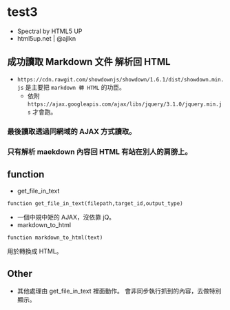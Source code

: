 ﻿# test3

- Spectral by HTML5 UP
- html5up.net | @ajlkn

## 成功讀取 Markdown 文件 解析回 HTML

- ``https://cdn.rawgit.com/showdownjs/showdown/1.6.1/dist/showdown.min.js`` 是主要把 ``markdown 轉 HTML`` 的功臣。
  - 依附 ``https://ajax.googleapis.com/ajax/libs/jquery/3.1.0/jquery.min.js`` 才會跑。

### 最後讀取透過同網域的 AJAX 方式讀取。
### 只有解析 maekdown 內容回 HTML 有站在別人的肩膀上。

## function

- get_file_in_text

```
function get_file_in_text(filepath,target_id,output_type)
```

  - 一個中規中矩的 AJAX，沒依靠 jQ。
- markdown_to_html

```
function markdown_to_html(text)
```

用於轉換成 HTML。

## Other 

- 其他處理由 get_file_in_text 裡面動作。
會非同步執行抓到的內容，去做特別顯示。